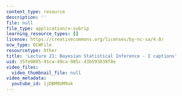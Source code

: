 ```yaml
---
content_type: resource
description: ''
file: null
file_type: application/x-subrip
learning_resource_types: []
license: https://creativecommons.org/licenses/by-nc-sa/4.0/
ocw_type: OCWFile
resourcetype: Other
title: 'Lecture 21: Bayesian Statistical Inference - I captions'
uid: 35fe9805-91ca-49ca-985c-43b593038f8e
video_files:
  video_thumbnail_file: null
video_metadata:
  youtube_id: 1jDBM9UM9xk
---
```

